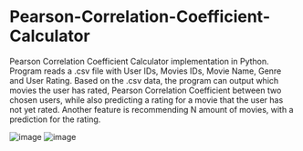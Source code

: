 # Pearson-Correlation-Coefficient-Calculator
Pearson Correlation Coefficient Calculator implementation in Python. Program reads a .csv file with User IDs, Movies IDs, Movie Name, Genre and User Rating. Based on the .csv data, the program can output which movies the user has rated, Pearson Correlation Coefficient between two chosen users, while also predicting a rating for a movie that the user has not yet rated. Another feature is recommending N amount of movies, with a prediction for the rating.

![image](https://github.com/Kriothir/Pearson-Correlation-Coefficient-Calculator/assets/65174052/b1cbf931-c44c-4bf4-ae53-34821de6f507)
![image](https://github.com/Kriothir/Pearson-Correlation-Coefficient-Calculator/assets/65174052/190006b0-6ff9-4a37-bf50-efb312455be9)

